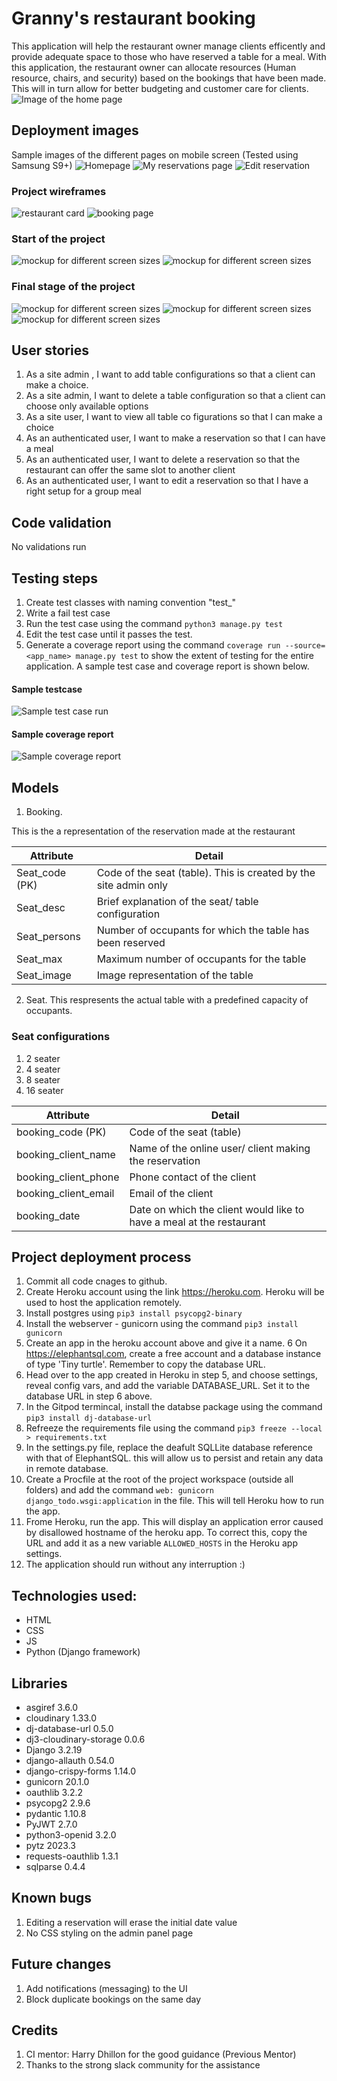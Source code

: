 
# Granny's restaurant booking

This application will help the restaurant owner manage clients efficently and provide adequate space to those who have reserved a table for a meal. With this application, the restaurant owner can allocate resources (Human resource, chairs, and security) based on the bookings that have been made. This will in turn allow for better budgeting and customer care for clients.
![Image of the home page](https://res.cloudinary.com/dr7uvhdmd/image/upload/v1701744400/Capture_xuo7tu.png)

## Deployment images
Sample images of the different pages on mobile screen (Tested using Samsung S9+)
![Homepage](https://res.cloudinary.com/dr7uvhdmd/image/upload/v1701741695/IMG-20231205-WA0002_cykvbd.jpg)
![My reservations page](https://res.cloudinary.com/dr7uvhdmd/image/upload/v1701741695/IMG-20231205-WA0005_vf85fl.jpg)
![Edit reservation](https://res.cloudinary.com/dr7uvhdmd/image/upload/v1701741695/IMG-20231205-WA0003_jiquur.jpg)


### Project wireframes
![restaurant card](https://res.cloudinary.com/dr7uvhdmd/image/upload/v1701483661/granny_restaurant/resturant_card_lkkl2m.png)
![booking page](https://res.cloudinary.com/dr7uvhdmd/image/upload/v1701483669/granny_restaurant/booking_form_a0jlyu.png)

### Start of the project

![mockup for different screen sizes](https://res.cloudinary.com/dr7uvhdmd/image/upload/v1686133085/state_2_pe8x6c.jpg)
![mockup for different screen sizes](https://res.cloudinary.com/dr7uvhdmd/image/upload/v1686133085/state_3_aqughl.jpg)

### Final stage of the project

![mockup for different screen sizes](https://res.cloudinary.com/dr7uvhdmd/image/upload/v1686133799/resva_q0c2lf.jpg)
![mockup for different screen sizes](https://res.cloudinary.com/dr7uvhdmd/image/upload/v1686133799/resvahhh_t8gih9.jpg)
![mockup for different screen sizes](https://res.cloudinary.com/dr7uvhdmd/image/upload/v1686133085/state_2_pe8x6c.jpg)


## User stories
1. As a site admin , I want to add table configurations so that a client can make a choice.
2. As a site admin, I want to delete a table configuration so that a client can choose only available options
3. As a site user, I want to view all table co figurations so that I can make a choice
4. As an authenticated user, I want to make a reservation so that I can have a meal
5. As an authenticated user, I want to delete a reservation so that the restaurant can offer the same slot to another client
6. As an authenticated user, I want to edit a reservation so that I have a right setup for a group meal

## Code validation
No validations run

## Testing steps
1. Create test classes with naming convention "test_<classname>"
2. Write a fail test case 
3. Run the test case using the command ```python3 manage.py test```
4. Edit the test case until it passes the test.
5. Generate a coverage report using the command ```coverage run --source=<app_name> manage.py test``` to show the extent of testing for the entire application. A sample test case and coverage report is shown below.

#### Sample testcase
![Sample test case run](https://res.cloudinary.com/dr7uvhdmd/image/upload/v1701736917/test_case_result_uoo2cz.png)
#### Sample coverage report

![Sample coverage report](https://res.cloudinary.com/dr7uvhdmd/image/upload/v1701736917/coverage_report_yl9m6q.png)

## Models
1. Booking. 

This is the a representation of the reservation made at the restaurant 

| Attribute | Detail |
|-----------------|-----------------|
| Seat_code (PK)   | Code of the seat (table). This is created by the site admin only   |
| Seat_desc | Brief explanation of the seat/ table configuration    |
| Seat_persons    | Number of occupants for which the table has been reserved  |
| Seat_max  | Maximum number of occupants for the table  |
| Seat_image   | Image representation of the table   |



2. Seat.
This respresents the actual table with a predefined capacity of occupants.


### Seat configurations
1. 2 seater
2. 4 seater
3. 8 seater
4. 16 seater

| Attribute | Detail |
|-----------------|-----------------|
| booking_code (PK)   | Code of the seat (table)  |
| booking_client_name | Name of the online user/ client making the reservation    |
| booking_client_phone    | Phone contact of the client  |
| booking_client_email  | Email of the client  |
| booking_date   | Date on which the client would like to have a meal at the restaurant  |


## Project deployment process
1. Commit all code cnages to github.
2. Create Heroku account using the link https://heroku.com. Heroku will be used to host the application remotely.
3. Install postgres using ```pip3 install psycopg2-binary```
4. Install the webserver - gunicorn using the command ```pip3 install gunicorn```
5. Create an app in the heroku account above and give it a name.
6 On https://elephantsql.com, create a free account and a database instance of type 'Tiny turtle'. Remember to copy the database URL.
7. Head over to the app created in Heroku in step 5, and choose settings, reveal config vars, and add the variable DATABASE_URL. Set it to the database URL in step 6 above.
8. In the Gitpod termincal, install the databse package using the command ```pip3 install dj-database-url```
9. Refreeze the requirements file using the command ```pip3 freeze --local > requirements.txt```
10. In the settings.py file, replace the deafult SQLLite database reference with that of ElephantSQL. this will allow us to persist and retain any data in remote database.
11. Create a Procfile at the root of the project workspace (outside all folders) and add the command ```web: gunicorn django_todo.wsgi:application``` in the file. This will tell Heroku how to run the app.
12. Frome Heroku, run the app. This will display an application error caused by disallowed hostname of the heroku app. To correct this, copy the URL and add it as a new variable ```ALLOWED_HOSTS``` in the Heroku app settings.
13. The application should run without any interruption :)


## Technologies used:
- HTML
- CSS
- JS
- Python (Django framework)
## Libraries
- asgiref 3.6.0
- cloudinary 1.33.0
- dj-database-url 0.5.0
- dj3-cloudinary-storage 0.0.6
- Django 3.2.19
- django-allauth 0.54.0
- django-crispy-forms 1.14.0
- gunicorn 20.1.0
- oauthlib 3.2.2
- psycopg2 2.9.6
- pydantic 1.10.8
- PyJWT 2.7.0
- python3-openid 3.2.0
- pytz 2023.3
- requests-oauthlib 1.3.1
- sqlparse 0.4.4

## Known bugs
1. Editing a reservation will erase the initial date value
2. No CSS styling on the admin panel page

## Future changes
1. Add notifications (messaging) to the UI
2. Block duplicate bookings on the same day


##  Credits
1. CI mentor: Harry Dhillon for the good guidance (Previous Mentor)
2. Thanks to the strong slack community for the assistance


